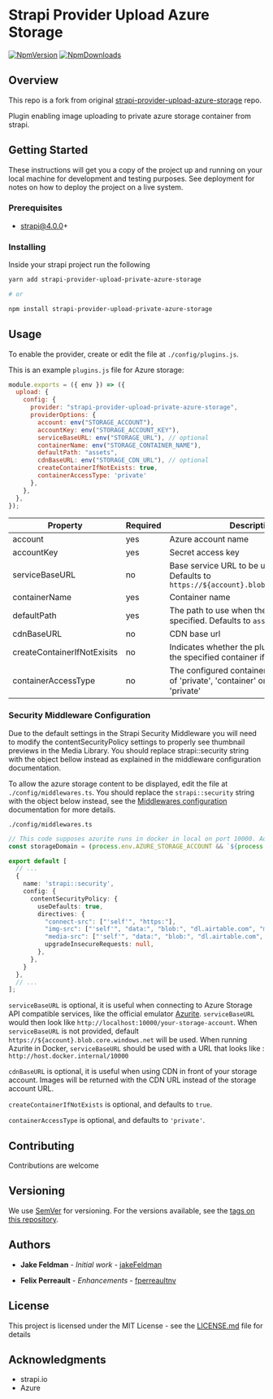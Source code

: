 # Strapi Provider Upload Azure Storage

[![NpmVersion](https://img.shields.io/npm/v/strapi-provider-upload-private-azure-storage.svg)](https://www.npmjs.com/package/strapi-provider-upload-private-azure-storage) [![NpmDownloads](https://img.shields.io/npm/dt/strapi-provider-upload-private-azure-storage.svg)](https://www.npmjs.com/package/strapi-provider-upload-private-azure-storage)

## Overview

This repo is a fork from original [strapi-provider-upload-azure-storage](https://github.com/jakeFeldman/strapi-provider-upload-azure-storage) repo.

Plugin enabling image uploading to private azure storage container from strapi.

## Getting Started

These instructions will get you a copy of the project up and running on your local machine for development and testing purposes. See deployment for notes on how to deploy the project on a live system.


### Prerequisites

- strapi@4.0.0+

### Installing

Inside your strapi project run the following

```sh
yarn add strapi-provider-upload-private-azure-storage

# or

npm install strapi-provider-upload-private-azure-storage
```

## Usage

To enable the provider, create or edit the file at `./config/plugins.js`.

This is an example `plugins.js` file for Azure storage:

```js
module.exports = ({ env }) => ({
  upload: {
    config: {
      provider: "strapi-provider-upload-private-azure-storage",
      providerOptions: {
        account: env("STORAGE_ACCOUNT"),
        accountKey: env("STORAGE_ACCOUNT_KEY"),
        serviceBaseURL: env("STORAGE_URL"), // optional
        containerName: env("STORAGE_CONTAINER_NAME"),
        defaultPath: "assets",
        cdnBaseURL: env("STORAGE_CDN_URL"), // optional
        createContainerIfNotExists: true,
        containerAccessType: 'private'
      },
    },
  },
});
```

| Property | Required | Description |
| -------- | -------- | -------- |
| account | yes | Azure account name |
| accountKey | yes | Secret access key |
| serviceBaseURL  | no     | Base service URL to be used, optional. Defaults to `https://${account}.blob.core.windows.net` |
| containerName  | yes     | Container name |
| defaultPath  | yes     | The path to use when there is none being specified. Defaults to `assets` |
| cdnBaseURL  | no     | CDN base url |
| createContainerIfNotExisits | no | Indicates whether the plugin should create the specified container if it doesn't exist.
| containerAccessType | no | The configured container access type. One of 'private', 'container' or 'blob'. Defaults to 'private'

### Security Middleware Configuration

Due to the default settings in the Strapi Security Middleware you will need to modify the contentSecurityPolicy settings to properly see thumbnail previews in the Media Library. You should replace strapi::security string with the object bellow instead as explained in the middleware configuration documentation.

To allow the azure storage content to be displayed, edit the file at `./config/middlewares.ts`.
You should replace the `strapi::security` string with the object below instead, see the [Middlewares configuration](https://docs.strapi.io/developer-docs/latest/setup-deployment-guides/configurations/required/middlewares.html) documentation for more details.

`./config/middlewares.ts`

```ts
// This code supposes azurite runs in docker in local on port 10000. Adjust as necessary.
const storageDomain = (process.env.AZURE_STORAGE_ACCOUNT && `${process.env.AZURE_STORAGE_ACCOUNT}.blob.core.windows.net/`) || 'host.docker.internal:10000'

export default [
  // ...
  {
    name: 'strapi::security',
    config: {
      contentSecurityPolicy: {
        useDefaults: true,
        directives: {
          "connect-src": ["'self'", "https:"],
          "img-src": ["'self'", "data:", "blob:", "dl.airtable.com", "market-assets.strapi.io", storageDomain],
          "media-src": ["'self'", "data:", "blob:", "dl.airtable.com", "market-assets.strapi.io", storageDomain],
          upgradeInsecureRequests: null,
        },
      },
    }
  },
  // ...
];

```

`serviceBaseURL` is optional, it is useful when connecting to Azure Storage API compatible services, like the official emulator [Azurite](https://github.com/Azure/Azurite/). `serviceBaseURL` would then look like `http://localhost:10000/your-storage-account`.
When `serviceBaseURL` is not provided, default `https://${account}.blob.core.windows.net` will be used.
When running Azurite in Docker, `serviceBaseURL` should be used with a URL that looks like : `http://host.docker.internal/10000`

`cdnBaseURL` is optional, it is useful when using CDN in front of your storage account. Images will be returned with the CDN URL instead of the storage account URL.

`createContainerIfNotExists` is optional, and defaults to `true`.

`containerAccessType` is optional, and defaults to `'private'`.

## Contributing

Contributions are welcome

## Versioning

We use [SemVer](http://semver.org/) for versioning. For the versions available, see the [tags on this repository](https://github.com/fperreaultnv/strapi-provider-upload-private-azure-storage/releases).

## Authors

* **Jake Feldman** - *Initial work* - [jakeFeldman](https://github.com/jakeFeldman)

* **Felix Perreault** - *Enhancements* - [fperreaultnv](https://github.com/fperreaultnv)

## License

This project is licensed under the MIT License - see the [LICENSE.md](LICENSE.md) file for details

## Acknowledgments

* strapi.io
* Azure

